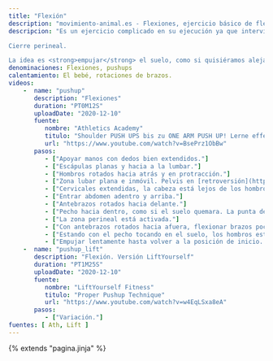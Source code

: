 ```yaml
---
title: "Flexión"
description: "movimiento-animal.es - Flexiones, ejercicio básico de flexión de brazos"
descripcion: "Es un ejercicio complicado en su ejecución ya que intervienen muchas cadenas musculares. Pegar bien los codos a los costados. Los hombros deben estar rotados hacia atrás y en protracción. La zona dorsal se redondea. Las escápulas bajan hacia la lumbar, se abren arriba y se cierran abajo,

Cierre perineal.

La idea es <strong>empujar</strong> el suelo, como si quisiéramos alejarnos de él metiendo el esternón."
denominaciones: Flexiones, pushups
calentamiento: El bebé, rotaciones de brazos.
videos: 
    -  name: "pushup"
       description: "Flexiones"
       duration: "PT0M12S"
       uploadDate: "2020-12-10"
       fuente: 
          nombre: "Athletics Academy"
          titulo: "Shoulder PUSH UPS bis zu ONE ARM PUSH UP! Lerne effektive Push-Übungen aus dem Movement Bereich"
          url: "https://www.youtube.com/watch?v=BsePrz1ObBw"
       pasos:
          - ["Apoyar manos con dedos bien extendidos."]
          - ["Escápulas planas y hacia a la lumbar."]
          - ["Hombros rotados hacia atrás y en protracción."]
          - ["Zona lubar plana e inmóvil. Pelvis en [retroversión](https://www.youtube.com/watch?v=DjsXp4_Tnmw).Tensamos glúteos durante todo el ejercicio."] 
          - ["Cervicales extendidas, la cabeza está lejos de los hombros."]
          - ["Entrar abdomen adentro y arriba."]
          - ["Antebrazos rotados hacia delante."]
          - ["Pecho hacia dentro, como si el suelo quemara. La punta del esternón se hunde y va hacia la espalda. La zona dorsal se redondea."]
          - ["La zona perineal está activada."]
          - ["Con antebrazos rotados hacia afuera, flexionar brazos poco a poco hasta tocar con la nariz o el pecho en el suelo. Nada más en el cuerpo debe moverse."]
          - ["Estando con el pecho tocando en el suelo, los hombros están en retracción."]
          - ["Empujar lentamente hasta volver a la posición de inicio. Los hombros se estiran en protracción."]
    -  name: "pushup_lift"
       description: "Flexión. Versión LiftYourself"
       duration: "PT1M25S"
       uploadDate: "2020-12-10"
       fuente: 
          nombre: "LiftYourself Fitness"
          titulo: "Proper Pushup Technique"
          url: "https://www.youtube.com/watch?v=w4EqLSxa8eA"
       pasos:
          - ["Variación."]
fuentes: [ Ath, Lift ]
---
```

{% extends "pagina.jinja" %}
